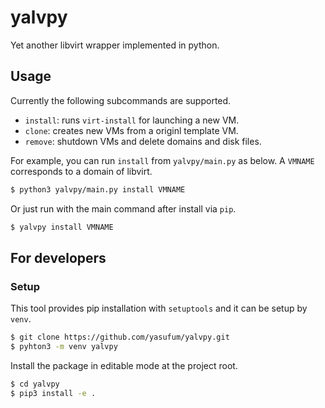# yalvpy

Yet another libvirt wrapper implemented in python.

## Usage

Currently the following subcommands are supported.

* `install`: runs `virt-install` for launching a new VM.
* `clone`: creates new VMs from a originl template VM. 
* `remove`: shutdown VMs and delete domains and disk files.

For example, you can run `install` from `yalvpy/main.py` as below.
A `VMNAME` corresponds to a domain of libvirt.

```sh
$ python3 yalvpy/main.py install VMNAME
```

Or just run with the main command after install via `pip`.

```sh
$ yalvpy install VMNAME
```

## For developers

### Setup

This tool provides pip installation with `setuptools` and it can be setup
by `venv`.

```sh
$ git clone https://github.com/yasufum/yalvpy.git
$ pyhton3 -m venv yalvpy
```

Install the package in editable mode at the project root.

```sh
$ cd yalvpy
$ pip3 install -e .
```
